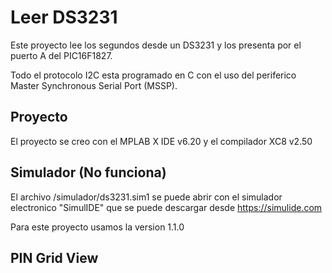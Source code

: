 # Leer  DS3231

Este proyecto lee los segundos desde un DS3231 y los presenta por el puerto A del PIC16F1827.

Todo el protocolo I2C esta programado en C con el uso del periferico Master Synchronous Serial Port (MSSP).

## Proyecto

El proyecto se creo con el MPLAB X IDE v6.20 y el compilador XC8 v2.50


## Simulador (No funciona)

El archivo /simulador/ds3231.sim1 se puede abrir con el simulador electronico "SimulIDE" que se puede descargar desde https://simulide.com 

Para este proyecto usamos la version 1.1.0

## PIN Grid View

